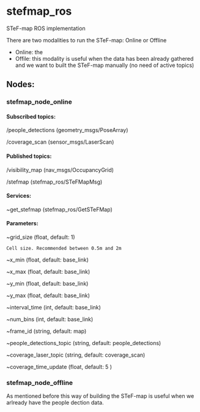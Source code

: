 # stefmap_ros
STeF-map ROS implementation 

There are two modalities to run the STeF-map: Online or Offline
- Online: the 
- Offile: this modality is useful when the data has been already gathered and we want to built the STeF-map manually (no need of active topics)

## Nodes:
### stefmap_node_online

#### Subscribed topics:

/people_detections (geometry_msgs/PoseArray)

/coverage_scan (sensor_msgs/LaserScan)

#### Published topics:

/visibility_map (nav_msgs/OccupancyGrid)

/stefmap (stefmap_ros/STeFMapMsg)

#### Services:
~get_stefmap (stefmap_ros/GetSTeFMap)


#### Parameters:
~grid_size (float, default: 1)

    Cell size. Recommended between 0.5m and 2m

~x_min (float, default: base_link)

~x_max (float, default: base_link)

~y_min (float, default: base_link)

~y_max (float, default: base_link)

~interval_time (int, default: base_link)

~num_bins (int, default: base_link)

~frame_id (string, default: map)

~people_detections_topic (string, default: people_detections)

~coverage_laser_topic (string, default: coverage_scan)

~coverage_time_update (float, default: 5 )


### stefmap_node_offline
As mentioned before this way of building the STeF-map is useful when we arlready have the people dection data.

